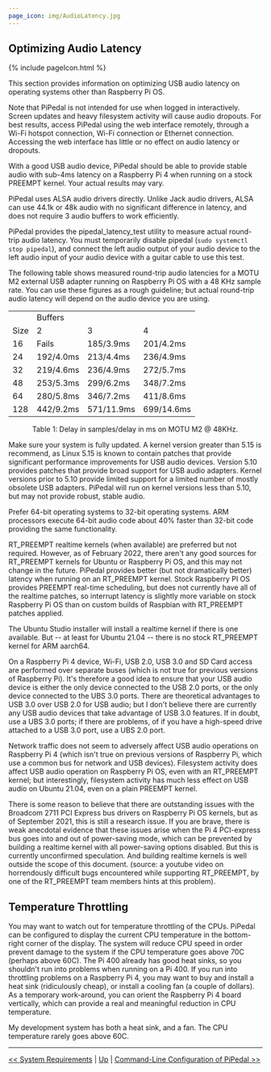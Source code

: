 ```yaml
---
page_icon: img/AudioLatency.jpg
---
```

## Optimizing Audio Latency

 {% include pageIcon.html %}

This section provides information on optimizing USB audio latency on operating systems other than Raspberry Pi OS.

Note that PiPedal is not intended for use when logged in interactively. Screen updates and heavy filesystem activity will cause audio dropouts. For best results, access PiPedal using the web interface remotely, through a Wi-Fi hotspot connection, Wi-Fi connection or Ethernet connection. Accessing the web interface has little or no effect on audio latency or dropouts.

With a good USB audio device, PiPedal should be able to provide stable audio with sub-4ms latency on a Raspberry Pi 4 when running on a stock PREEMPT kernel. Your actual results may vary.

PiPedal uses ALSA audio drivers directly. Unlike Jack audio drivers, ALSA can use 44.1k or 48k audio with no significant difference in latency, and
does not require 3 audio buffers to work efficiently.  

PiPedal provides the pipedal_latency_test utility to measure actual round-trip audio latency. You must temporarily disable pipedal (`sudo systemctl stop pipedal`), and connect the left audio output of your audio device to the left audio input of your audio device with a guitar cable to use this test. 

The following table shows measured round-trip audio latencies for a MOTU M2 external USB adapter running on Raspberry Pi OS with a 48 KHz sample rate. You can use these figures as a rough guideline; but actual round-trip audio latency will depend on the audio device you are using.

<table align='center'>
    <tr><td></td><td colspan=3>Buffers</td></tr>
    <tr><td>Size</td><td>2</td><td>3</td><td>4</td></tr>
    <tr><td>16</td><td>Fails</td><td>185/3.9ms</td><td>201/4.2ms</td></tr>
    <tr><td>24</td><td>192/4.0ms</td><td>213/4.4ms</td><td>236/4.9ms</td></tr>
    <tr><td>32</td><td>219/4.6ms</td><td>236/4.9ms</td><td>272/5.7ms</td></tr>
    <tr><td>48</td><td>253/5.3ms</td><td>299/6.2ms</td><td>348/7.2ms</td></tr>
    <tr><td>64</td><td>280/5.8ms</td><td>346/7.2ms</td><td>411/8.6ms</td></tr>
    <tr><td>128</td><td>442/9.2ms</td><td>571/11.9ms</td><td>699/14.6ms</td></tr>
</table>
&nbsp;&nbsp;&nbsp;&nbsp;&nbsp;&nbsp;&nbsp;&nbsp;&nbsp;&nbsp;&nbsp;&nbsp;Table 1: Delay in samples/delay in ms on MOTU M2 @ 48KHz.

Make sure your system is fully updated. A kernel version greater than 5.15 is recommend, as Linux 5.15 is known to contain patches that 
provide significant performance improvements for USB audio devices. Version 5.10 provides patches that provide broad support for 
USB audio adapters. Kernel versions prior to 5.10 provide limited support for a limited number of mostly obsolete USB adapters.
PiPedal will run on kernel versions less than 5.10, but may not provide robust, stable audio.

Prefer 64-bit operating systems to 32-bit operating systems. ARM processors execute 64-bit audio code about 40% faster than 32-bit code providing the same functionality.

RT_PREEMPT realtime kernels (when available) are preferred but not required. However, as of February 2022, there aren't any good sources for RT_PREEMPT kernels for Ubuntu or Raspberry Pi OS, and this may not change in the future. PiPedal provides better (but not dramatically better) latency when running on an RT_PREEMPT kernel. Stock Raspberry PI OS provides PREEMPT real-time scheduling, but does not currently have all of the realtime patches, so interrupt latency is slightly more variable on stock Raspberry Pi OS than on custom builds of Raspbian with RT_PREEMPT patches applied.

The Ubuntu Studio installer will install a realtime kernel if there is one available. But -- at least for Ubuntu 21.04 -- there is no stock RT_PREEMPT kernel for ARM aarch64.

On a Raspberry Pi 4 device, Wi-Fi, USB 2.0, USB 3.0 and SD Card access are performed over separate buses (which is not true for previous versions of Raspberry Pi). It's therefore a good idea to ensure that your USB audio device is either the only device connected to the USB 2.0 ports, or the only device connected to the UBS 3.0 ports. There are theoretical advantages to USB 3.0 over USB 2.0 for USB audio; but I don't believe there are currently any USB audio devices that take advantage of USB 3.0 features. If in doubt, use a UBS 3.0 ports; if there are problems, of if you have a high-speed drive attached to a USB 3.0 port, use a UBS 2.0 port. 

Network traffic does not seem to adversely affect USB audio operations on Raspberry Pi 4 (which isn't true on previous versions of Raspberry Pi, which use a common bus for network and USB devices). Filesystem activity does affect USB audio operation on Raspberry Pi OS, even with an RT_PREEMPT kernel; but interestingly, filesystem activity has much less effect on USB audio on Ubuntu 21.04, even on a plain PREEMPT kernel. 

There is some reason to believe that there are outstanding issues with the Broadcom 2711 PCI Express bus drivers on Raspberry Pi OS kernels, but as of September 2021, this is still a research issue. If you are brave, there is weak anecdotal evidence that these issues arise when the Pi 4 PCI-express bus goes into and out of power-saving mode, which can be prevented by building a realtime kernel with all power-saving options disabled. But this is currently unconfirmed speculation. And building realtime kernels is well outside the scope of this document. (source: a youtube video on horrendously difficult bugs encountered while supporting RT_PREEMPT, by one of the RT_PREEMPT team members hints at this problem).

Temperature Throttling
----------------------

You may want to watch out for temperature throttling of the CPUs. PiPedal can be configured to display the current CPU temperature in the bottom-right corner of the display. The system will reduce CPU speed in order prevent damage to the system if the CPU temperature goes above 70C (perhaps above 60C). The Pi 400 already has good heat sinks, so you shouldn't run into problems when running on a Pi 400. If you run into throttling problems on a Raspberry Pi 4, you may want to buy and install a heat sink (ridiculously cheap), or install a cooling fan (a couple of dollars). As a temporary work-around, you can orient the Raspberry Pi 4 board vertically, which can provide a real and meaningful reduction in CPU temperature.

My development system has both a heat sink, and a fan. The CPU temperature rarely goes above 60C.

--------
[<< System Requirements](ChoosingAUsbAudioAdapter.md)  | [Up](Documentation.md) | [Command-Line Configuration of PiPedal >>](CommandLine.md)